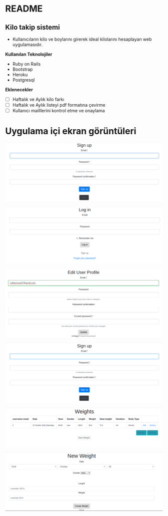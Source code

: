 # README

## Kilo takip sistemi

- Kullanıcıların kilo ve boylarını girerek ideal kilolarını hesaplayan web uygulamasıdır.

**Kullanılan Teknolojiler**

- Ruby on Rails
- Bootstrap
- Heroku
- Postgresql

**Eklenecekler**

- [ ] Haftalık ve Aylık kilo farkı
- [ ] Haftalık ve Aylık listeyi pdf formatına çevirme
- [ ] Kullanıcı mailllerini kontrol etme ve onaylama 

# Uygulama içi ekran görüntüleri


<p align="center">
  <img id="awesome" src="screenshots/5.png" alt="Logo AAV">
</p>


<p align="center">
  <img id="awesome" src="screenshots/6.png" alt="Logo AAV">
</p>


<p align="center">
  <img id="awesome" src="screenshots/3.png" alt="Logo AAV">
</p>


<p align="center">
  <img id="awesome" src="screenshots/5.png" alt="Logo AAV">
</p>


<p align="center">
  <img id="awesome" src="screenshots/1.png" alt="Logo AAV">
</p>


<p align="center">
  <img id="awesome" src="screenshots/2.png" alt="Logo AAV">
</p>


